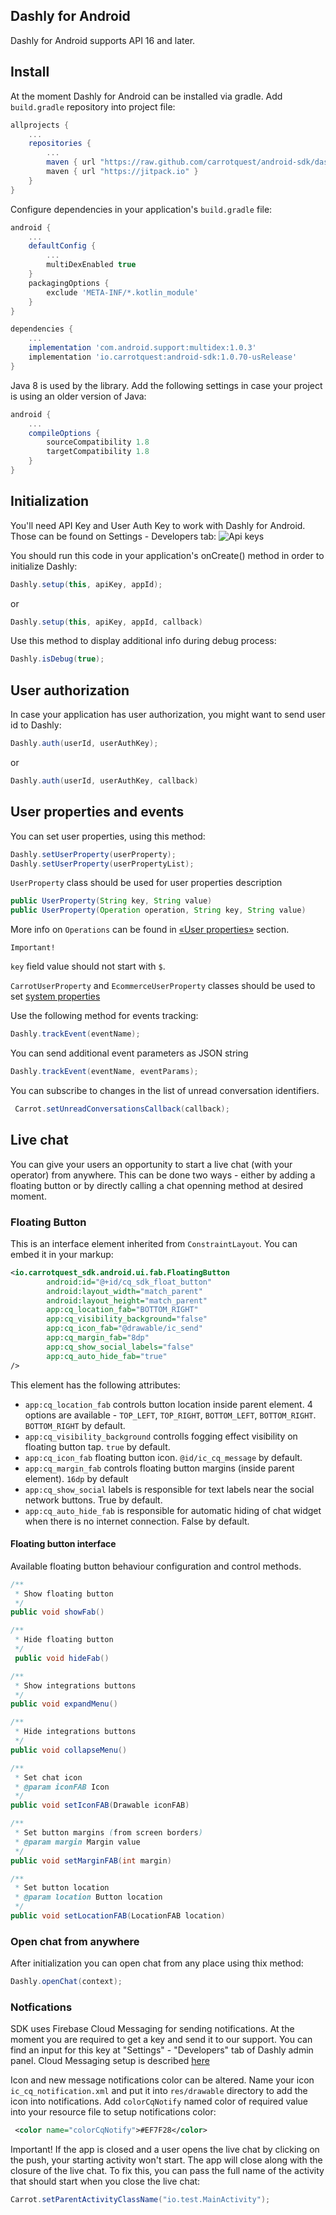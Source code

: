 ## Dashly for Android

Dashly for Android supports API 16 and later.

## Install
At the moment Dashly for Android can be installed via gradle.
Add `build.gradle` repository into project file:
```groovy
allprojects {
    ...
    repositories {
        ...
        maven { url "https://raw.github.com/carrotquest/android-sdk/dashly" }
        maven { url "https://jitpack.io" }
    }
}
```
Configure dependencies in your application's `build.gradle` file:
```groovy
android {
    ...
    defaultConfig {
        ...
        multiDexEnabled true
    }
    packagingOptions {
        exclude 'META-INF/*.kotlin_module'
    }
}

dependencies {
    ...
    implementation 'com.android.support:multidex:1.0.3'
    implementation 'io.carrotquest:android-sdk:1.0.70-usRelease'
}
```

Java 8 is used by the library. Add the following settings in case your project is using an older version of Java:
```groovy
android {
    ...
    compileOptions {
        sourceCompatibility 1.8
        targetCompatibility 1.8
    }
}
```


## Initialization
You'll need API Key and User Auth Key to work with Dashly for Android. Those can be found on Settings - Developers tab:
![Api keys](https://github.com/carrotquest/android-sdk/blob/dashly/img/dashly_api_keys.png?raw=true)

You should run this code in your application's onCreate() method in order to initialize Dashly:

```java
Dashly.setup(this, apiKey, appId);
```
or
```java
Dashly.setup(this, apiKey, appId, callback)
```

Use this method to display additional info during debug process:
```java
Dashly.isDebug(true);
```

## User authorization

In case your application has user authorization, you might want to send user id to Dashly:

```java
Dashly.auth(userId, userAuthKey);
```
or
```java
Dashly.auth(userId, userAuthKey, callback)
```

## User properties and events

You can set user properties, using this method:
```java
Dashly.setUserProperty(userProperty);
Dashly.setUserProperty(userPropertyList);
```

`UserProperty` class should be used for user properties description
```java
public UserProperty(String key, String value)
public UserProperty(Operation operation, String key, String value)
```
More info on `Operations` can be found in [«User properties»](/props#_3) section.

`Important!`

`key` field value should not start with `$`.


`CarrotUserProperty` and `EcommerceUserProperty` classes should be used to set [system properties](/props#_4)

Use the following method for events tracking:
```java
Dashly.trackEvent(eventName);
```
You can send additional event parameters as JSON string
```java
Dashly.trackEvent(eventName, eventParams);
```

You can subscribe to changes in the list of unread conversation identifiers.
```java
 Carrot.setUnreadConversationsCallback(callback);
```

## Live chat
You can give your users an opportunity to start a live chat (with your operator) from anywhere. This can be done two ways - either by adding a floating button or by directly calling a chat
openning method at desired moment.

### Floating Button
This is an interface element inherited from `ConstraintLayout`. You can embed it in your markup:
``` xml
<io.carrotquest_sdk.android.ui.fab.FloatingButton
        android:id="@+id/cq_sdk_float_button"
        android:layout_width="match_parent"
        android:layout_height="match_parent"
        app:cq_location_fab="BOTTOM_RIGHT"
        app:cq_visibility_background="false"
        app:cq_icon_fab="@drawable/ic_send"
        app:cq_margin_fab="8dp"
        app:cq_show_social_labels="false"
        app:cq_auto_hide_fab="true"
/>
```
This element has the following attributes:
* `app:cq_location_fab` controls button location inside parent element. 4 options are available - `TOP_LEFT`, `TOP_RIGHT`, `BOTTOM_LEFT`, `BOTTOM_RIGHT`.  `BOTTOM_RIGHT` by default.
* `app:cq_visibility_background` controlls fogging effect visibility on floating button tap. `true` by default.
* `app:cq_icon_fab` floating button icon. `@id/ic_cq_message` by default.
* `app:cq_margin_fab` controls floating button margins (inside parent element). `16dp` by default
* `app:cq_show_social` labels is responsible for text labels near the social network buttons. True by default.
* `app:cq_auto_hide_fab` is responsible for automatic hiding of chat widget when there is no internet connection. False by default.

#### Floating button interface
Available floating button behaviour configuration and control methods.

``` java
/**
 * Show floating button
 */
public void showFab()
```

``` java
/**
 * Hide floating button
 */
 public void hideFab()
```

``` java
/**
 * Show integrations buttons
 */
public void expandMenu()
```

``` java
/**
 * Hide integrations buttons
 */
public void collapseMenu()
```

``` java
/**
 * Set chat icon
 * @param iconFAB Icon
 */
public void setIconFAB(Drawable iconFAB)
```

``` java
/**
 * Set button margins (from screen borders)
 * @param margin Margin value
 */
public void setMarginFAB(int margin)
```

``` java
/**
 * Set button location
 * @param location Button location
 */
public void setLocationFAB(LocationFAB location)
```


### Open chat from anywhere
After initialization you can open chat from any place using thix method:
```java
Dashly.openChat(context);
```

### Notfications
SDK uses Firebase Cloud Messaging for sending notifications.  At the moment you are required to get a key and send it to our support. You can find an input for this key at "Settings" - "Developers" tab of Dashly admin panel. Cloud Messaging setup is described [here](https://firebase.google.com/docs/cloud-messaging?authuser=0)

Icon and new message notifications color can be altered.
Name your icon `ic_cq_notification.xml` and put it into `res/drawable` directory to add the icon into notifications.
Add `colorCqNotify` named color of required value into your resource file to setup notifications color:
``` xml
 <color name="colorCqNotify">#EF7F28</color>
```

Important! If the app is closed and a user opens the live chat by clicking on the push, your starting activity won't start. The app will close along with the closure of the live chat. To fix this, you can pass the full name of the activity that should start when you close the live chat:
```java
Carrot.setParentActivityClassName("io.test.MainActivity");
```
